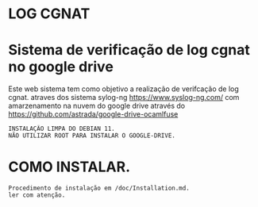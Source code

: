 # LOG CGNAT
Sistema de verificação de log cgnat no google drive
=======================================================
Este web sistema tem como objetivo a realização de verifcação de log cgnat.
atraves dos sistema sylog-ng https://www.syslog-ng.com/
com amarzenamento na nuvem do google drive através do https://github.com/astrada/google-drive-ocamlfuse

    INSTALAÇÃO LIMPA DO DEBIAN 11. 
    NÃO UTILIZAR ROOT PARA INSTALAR O GOOGLE-DRIVE. 
    
   COMO INSTALAR.                    
========================================================
    Procedimento de instalação em /doc/Installation.md.
    ler com atenção.
